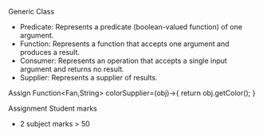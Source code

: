 Generic Class
- Predicate: Represents a predicate (boolean-valued function) of one argument.
- Function: Represents a function that accepts one argument and produces a result.
- Consumer: Represents an operation that accepts a single input argument and returns no result.
- Supplier: Represents a supplier of results.

Assign
Function<Fan,String> colorSupplier=(obj)->{
    return obj.getColor();
}

Assignment
Student marks
- 2 subject
marks > 50